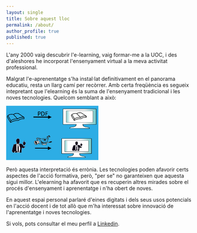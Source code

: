 ```yaml
---
layout: single
title: Sobre aquest lloc
permalink: /about/
author_profile: true
published: true
---
```


L'any 2000 vaig descubrir l'e-learning, vaig formar-me a la UOC, i des d'aleshores he incorporat l'ensenyament virtual a la meva activitat professional.

Malgrat l'e-aprenentatge s'ha instal·lat definitivament en el panorama educatiu, resta un llarg camí per recòrrer. Amb certa freqüència es segueix intepretant que l'elearning és la suma de l'ensenyament tradicional i les noves tecnologies. Quelcom semblant a això: 

![Bad Use of Learning](/assets/images/BadUseLearning-small.png)

Però aquesta interpretació és errònia. Les tecnologies poden afavorir certs aspectes de l'acció formativa, però, "per se" no garanteixen que aquesta sigui millor. L'elearning ha afavorit que es recuperin altres mirades sobre el procés d'ensenyament i aprenentatge i n'ha obert de noves. 

En aquest espai personal parlaré d'eines digitats i dels seus usos potencials en l'acció docent i de tot allò que m'ha interessat sobre innovació de l'aprenentatge i noves tecnologies.

Si vols, pots consultar el meu perfil a  [Linkedin](https://www.linkedin.com/in/jepcastel/).
